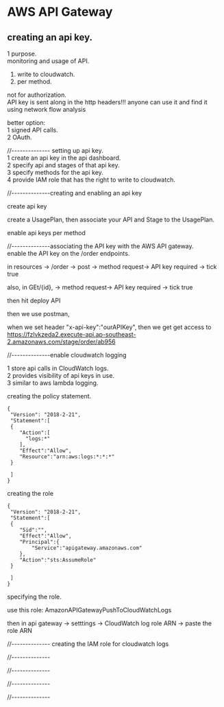 # AWS API Gateway

## creating an api key.   
1 purpose.   
monitoring and usage of API.  
 1) write to cloudwatch.   
 2) per method.  

not for authorization.   
API key is sent along in the http headers!!! anyone can use it and find it using network flow analysis

better option:   
1 signed API calls.  
2 OAuth.  


//-------------- setting up api key.   
1 create an api key in the api dashboard.   
2 specify api and stages of that api key.   
3 specify methods for the api key.   
4 provide IAM role that has the right to write to cloudwatch.   


//--------------creating and enabling  an api key 

create api key    

create a UsagePlan, then associate your API and Stage to the UsagePlan.

enable api keys per method


//--------------associating the API key with the AWS API gateway.  
enable the API key on the /order endpoints.  

in resources -> /order -> post -> method request-> API key required -> tick true

also, in 
    GEt/{id}, -> method request-> API key required -> tick true

then hit deploy API

then we use postman,

when we set header
"x-api-key":"ourAPIKey", then we get get access to  https://fzlvkzeda2.execute-api.ap-southeast-2.amazonaws.com/stage/order/ab956


//--------------enable cloudwatch logging

1 store api calls in CloudWatch logs.  
2 provides visibility of api keys in use.   
3 similar to aws lambda logging.  

creating the policy statement. 

```
{
 "Version": "2018-2-21",
 "Statement":[
 {
 	"Action":[
 	  "logs:*"
 	],
 	"Effect":"Allow",
 	"Resource":"arn:aws:logs:*:*:*"
 }

 ]
}

```

creating the role

```
{
 "Version": "2018-2-21",
 "Statement":[
 {
 	"Sid":"",
 	"Effect":"Allow",
 	"Principal":{
 		"Service":"apigateway.amazonaws.com"
 	},
 	"Action":"sts:AssumeRole"
 }

 ]
}

```


specifying the role.   

use this role:
AmazonAPIGatewayPushToCloudWatchLogs


then in api gateway -> setttings -> CloudWatch log role ARN -> paste the role ARN


//--------------   creating the IAM role for cloudwatch logs









//--------------   






//--------------   






//--------------   






//--------------   





